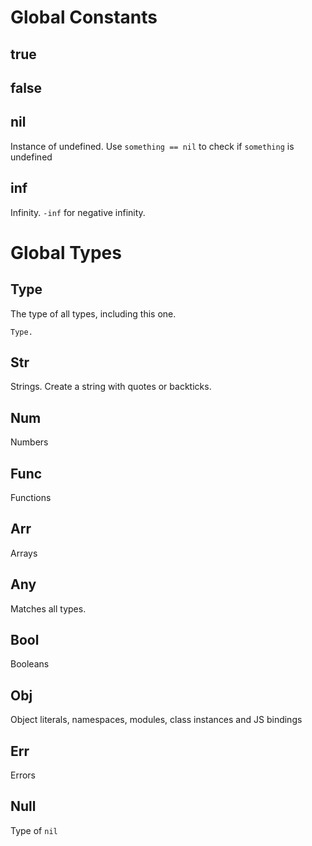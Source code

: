 # Global Constants

## true

## false

## nil
Instance of undefined. Use `something == nil` to check if `something` is undefined

## inf
Infinity. `-inf` for negative infinity.

# Global Types

## Type
The type of all types, including this one.
```
Type.
```
## Str
Strings. Create a string with quotes or backticks.

## Num
Numbers

## Func
Functions

## Arr
Arrays

## Any
Matches all types.

## Bool
Booleans

## Obj
Object literals, namespaces, modules, class instances and JS bindings

## Err
Errors

## Null
Type of `nil`